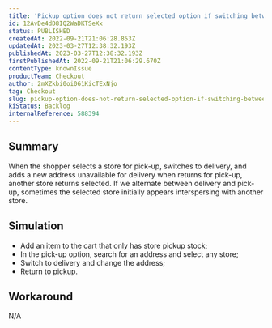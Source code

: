 ```yaml
---
title: 'Pickup option does not return selected option if switching between delivery and pickup'
id: 12AvDe4dD8IQ2WaDKTSeXx
status: PUBLISHED
createdAt: 2022-09-21T21:06:28.853Z
updatedAt: 2023-03-27T12:38:32.193Z
publishedAt: 2023-03-27T12:38:32.193Z
firstPublishedAt: 2022-09-21T21:06:29.670Z
contentType: knownIssue
productTeam: Checkout
author: 2mXZkbi0oi061KicTExNjo
tag: Checkout
slug: pickup-option-does-not-return-selected-option-if-switching-between-delivery-and-pickup
kiStatus: Backlog
internalReference: 588394
---
```


## Summary


When the shopper selects a store for pick-up, switches to delivery, and adds a new address unavailable for delivery when returns for pick-up, another store returns selected. If we alternate between delivery and pick-up, sometimes the selected store initially appears interspersing with another store.


##

## Simulation



- Add an item to the cart that only has store pickup stock;
- In the pick-up option, search for an address and select any store;
- Switch to delivery and change the address;
- Return to pickup.


##

## Workaround


N/A



